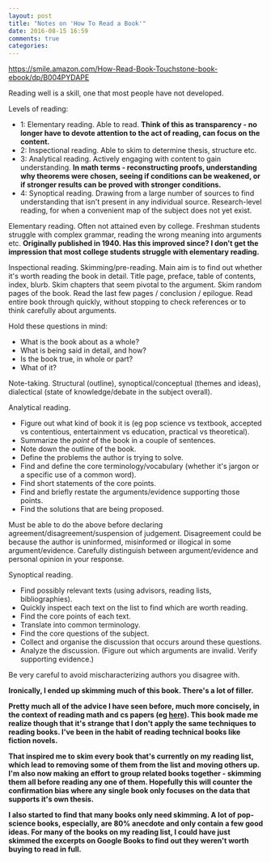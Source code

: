 ```yaml
---
layout: post
title: "Notes on 'How To Read a Book'"
date: 2016-08-15 16:59
comments: true
categories: 
---
```


<https://smile.amazon.com/How-Read-Book-Touchstone-book-ebook/dp/B004PYDAPE>

Reading well is a skill, one that most people have not developed.

Levels of reading:

* 1: Elementary reading. Able to read. __Think of this as transparency - no longer have to devote attention to the act of reading, can focus on the content.__
* 2: Inspectional reading. Able to skim to determine thesis, structure etc.
* 3: Analytical reading. Actively engaging with content to gain understanding. __In math terms - reconstructing proofs, understanding why theorems were chosen, seeing if conditions can be weakened, or if stronger results can be proved with stronger conditions.__
* 4: Synoptical reading. Drawing from a large number of sources to find understanding that isn't present in any individual source. Research-level reading, for when a convenient map of the subject does not yet exist. 

Elementary reading. Often not attained even by college. Freshman students struggle with complex grammar, reading the wrong meaning into arguments etc. __Originally published in 1940. Has this improved since? I don't get the impression that most college students struggle with elementary reading.__

Inspectional reading. Skimming/pre-reading. Main aim is to find out whether it's worth reading the book in detail. Title page, preface, table of contents, index, blurb. Skim chapters that seem pivotal to the argument. Skim random pages of the book. Read the last few pages / conclusion / epilogue. Read entire book through quickly, without stopping to check references or to think carefully about arguments.

Hold these questions in mind:

* What is the book about as a whole?
* What is being said in detail, and how?
* Is the book true, in whole or part?
* What of it?

Note-taking. Structural (outline), synoptical/conceptual (themes and ideas), dialectical (state of knowledge/debate in the subject overall). 

Analytical reading. 

* Figure out what kind of book it is (eg pop science vs textbook, accepted vs contentious, entertainment vs education, practical vs theoretical).
* Summarize the *point* of the book in a couple of sentences.
* Note down the outline of the book.
* Define the problems the author is trying to solve.
* Find and define the core terminology/vocabulary (whether it's jargon or a specific use of a common word).
* Find short statements of the core points.
* Find and briefly restate the arguments/evidence supporting those points.
* Find the solutions that are being proposed.

Must be able to do the above before declaring agreement/disagreement/suspension of judgement. Disagreement could be because the author is uninformed, misinformed or illogical in some argument/evidence. Carefully distinguish between argument/evidence and personal opinion in your response.

Synoptical reading.

* Find possibly relevant texts (using advisors, reading lists, bibliographies). 
* Quickly inspect each text on the list to find which are worth reading.
* Find the core points of each text.
* Translate into common terminology.
* Find the core questions of the subject.
* Collect and organise the discussion that occurs around these questions.
* Analyze the discussion. (Figure out which arguments are invalid. Verify supporting evidence.)

Be very careful to avoid mischaracterizing authors you disagree with. 

__Ironically, I ended up skimming much of this book. There's a lot of filler.__

__Pretty much all of the advice I have seen before, much more concisely, in the context of reading math and cs papers (eg [here](https://www.cs.jhu.edu/~jason/advice/how-to-read-a-paper.html)). This book made me realize though that it's strange that I don't apply the same techniques to reading books. I've been in the habit of reading technical books like fiction novels.__

__That inspired me to skim every book that's currently on my reading list, which lead to removing some of them from the list and moving others up. I'm also now making an effort to group related books together - skimming them all before reading any one of them. Hopefully this will counter the confirmation bias where any single book only focuses on the data that supports it's own thesis.__

__I also started to find that many books only need skimming. A lot of pop-science books, especially, are 80% anecdote and only contain a few good ideas. For many of the books on my reading list, I could have just skimmed the excerpts on Google Books to find out they weren't worth buying to read in full.__
